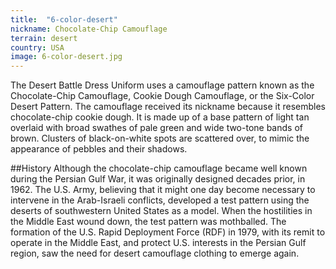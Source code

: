 ```yaml
---
title:  "6-color-desert"
nickname: Chocolate-Chip Camouflage
terrain: desert
country: USA
image: 6-color-desert.jpg
---
```

The Desert Battle Dress Uniform uses a camouflage pattern known as the Chocolate-Chip Camouflage, Cookie Dough Camouflage, or the Six-Color Desert Pattern. The camouflage received its nickname because it resembles chocolate-chip cookie dough. It is made up of a base pattern of light tan overlaid with broad swathes of pale green and wide two-tone bands of brown. Clusters of black-on-white spots are scattered over, to mimic the appearance of pebbles and their shadows.

##History
Although the chocolate-chip camouflage became well known during the Persian Gulf War, it was originally designed decades prior, in 1962. The U.S. Army, believing that it might one day become necessary to intervene in the Arab-Israeli conflicts, developed a test pattern using the deserts of southwestern United States as a model. When the hostilities in the Middle East wound down, the test pattern was mothballed. The formation of the U.S. Rapid Deployment Force (RDF) in 1979, with its remit to operate in the Middle East, and protect U.S. interests in the Persian Gulf region, saw the need for desert camouflage clothing to emerge again.
